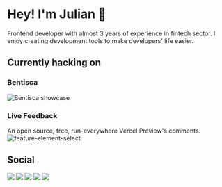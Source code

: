 # Hey! I'm Julian 🤙
Frontend developer with almost 3 years of experience in fintech sector. I enjoy creating development tools to make developers' life easier.

## Currently hacking on
### Bentisca
![Bentisca showcase](https://github.com/JulianKominovic/JulianKominovic/assets/70329467/54905d7b-a8d4-4a02-b2c9-c658e7962f75)

### Live Feedback
An open source, free, run-everywhere Vercel Preview's comments.
![feature-element-select](https://github.com/JulianKominovic/JulianKominovic/assets/70329467/85ef69df-bcb3-40e0-98a2-ab1a28e0f547)


## Social
[![](https://bentos.jkominovic.dev/api/v1/bento-cards?url=https%3A%2F%2Fgithub.com%2FJulianKominovic&size=square)](https://github.com/JulianKominovic)
[![](https://bentos.jkominovic.dev/api/v1/bento-cards?url=https%3A%2F%2Ftwitter.com%2Fjuliankominovic&size=square)](https://twitter.com/juliankominovic)
[![](https://bentos.jkominovic.dev/api/v1/bento-cards?url=https%3A%2F%2Fwww.linkedin.com%2Fin%2Fjkominovic%2F&size=square)](https://www.linkedin.com/in/jkominovic/)
[![](https://bentos.jkominovic.dev/api/v1/bento-cards?url=https%3A%2F%2Fdev.to%2Fjuliankominovic&size=square)](https://dev.to/juliankominovic)
[![](https://bentos.jkominovic.dev/api/v1/bento-cards?url=https%3A%2F%2Fread.cv%2Fjkominovic&size=square)](https://read.cv/jkominovic)
